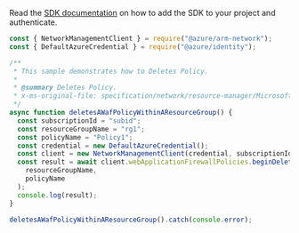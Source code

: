 Read the [SDK documentation](https://github.com/Azure/azure-sdk-for-js/blob/%40azure%2Farm-network_27.0.0/sdk/network/arm-network/README.md) on how to add the SDK to your project and authenticate.

```javascript
const { NetworkManagementClient } = require("@azure/arm-network");
const { DefaultAzureCredential } = require("@azure/identity");

/**
 * This sample demonstrates how to Deletes Policy.
 *
 * @summary Deletes Policy.
 * x-ms-original-file: specification/network/resource-manager/Microsoft.Network/stable/2021-05-01/examples/WafPolicyDelete.json
 */
async function deletesAWafPolicyWithinAResourceGroup() {
  const subscriptionId = "subid";
  const resourceGroupName = "rg1";
  const policyName = "Policy1";
  const credential = new DefaultAzureCredential();
  const client = new NetworkManagementClient(credential, subscriptionId);
  const result = await client.webApplicationFirewallPolicies.beginDeleteAndWait(
    resourceGroupName,
    policyName
  );
  console.log(result);
}

deletesAWafPolicyWithinAResourceGroup().catch(console.error);
```
